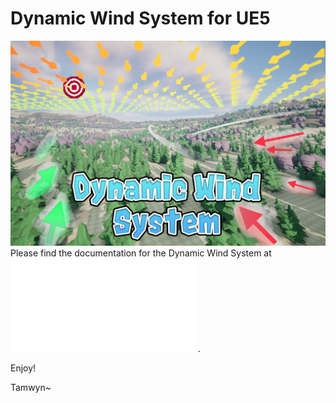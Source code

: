 # Dynamic Wind System for UE5
![Wind System Thumbnail](./Documentation/Ressources/Thumbnail.png "Wind System Thumbnail")
Please find the documentation for the Dynamic Wind System at ![`Documentation/Docuemtation.pdf`](./Documentation/documentation.pdf "`Documentation/Docuemtation.pdf`").

Enjoy!

Tamwyn~